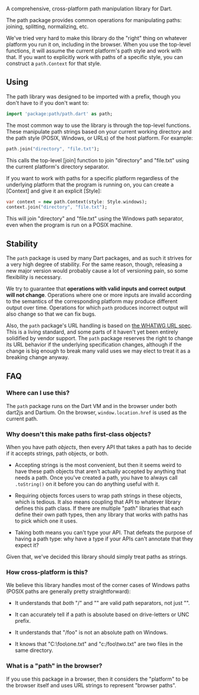 A comprehensive, cross-platform path manipulation library for Dart.

The path package provides common operations for manipulating paths:
joining, splitting, normalizing, etc.

We've tried very hard to make this library do the "right" thing on whatever
platform you run it on, including in the browser. When you use the top-level
functions, it will assume the current platform's path style and work with
that. If you want to explicitly work with paths of a specific style, you can
construct a `path.Context` for that style.

## Using

The path library was designed to be imported with a prefix, though you don't
have to if you don't want to:

```dart
import 'package:path/path.dart' as path;
```

The most common way to use the library is through the top-level functions.
These manipulate path strings based on your current working directory and
the path style (POSIX, Windows, or URLs) of the host platform. For example:

```dart
path.join("directory", "file.txt");
```

This calls the top-level [join] function to join "directory" and
"file.txt" using the current platform's directory separator.

If you want to work with paths for a specific platform regardless of the
underlying platform that the program is running on, you can create a
[Context] and give it an explicit [Style]:

```dart
var context = new path.Context(style: Style.windows);
context.join("directory", "file.txt");
```

This will join "directory" and "file.txt" using the Windows path separator,
even when the program is run on a POSIX machine.

## Stability

The `path` package is used by many Dart packages, and as such it strives for a
very high degree of stability. For the same reason, though, releasing a new
major version would probably cause a lot of versioning pain, so some flexibility
is necessary.

We try to guarantee that **operations with valid inputs and correct output will
not change**. Operations where one or more inputs are invalid according to the
semantics of the corresponding platform may produce different output over time.
Operations for which `path` produces incorrect output will also change so that
we can fix bugs.

Also, the `path` package's URL handling is based on [the WHATWG URL spec][].
This is a living standard, and some parts of it haven't yet been entirely
solidified by vendor support. The `path` package reserves the right to change
its URL behavior if the underlying specification changes, although if the change
is big enough to break many valid uses we may elect to treat it as a breaking
change anyway.

[the WHATWG URL spec]: https://url.spec.whatwg.org/

## FAQ

### Where can I use this?

The `path` package runs on the Dart VM and in the browser under both dart2js and
Dartium. On the browser, `window.location.href` is used as the current path.

### Why doesn't this make paths first-class objects?

When you have path *objects*, then every API that takes a path has to decide if
it accepts strings, path objects, or both.

 *  Accepting strings is the most convenient, but then it seems weird to have
    these path objects that aren't actually accepted by anything that needs a
    path. Once you've created a path, you have to always call `.toString()` on
    it before you can do anything useful with it.

 *  Requiring objects forces users to wrap path strings in these objects, which
    is tedious. It also means coupling that API to whatever library defines this
    path class. If there are multiple "path" libraries that each define their
    own path types, then any library that works with paths has to pick which one
    it uses.

 *  Taking both means you can't type your API. That defeats the purpose of
    having a path type: why have a type if your APIs can't annotate that they
    expect it?

Given that, we've decided this library should simply treat paths as strings.

### How cross-platform is this?

We believe this library handles most of the corner cases of Windows paths
(POSIX paths are generally pretty straightforward):

 *  It understands that *both* "/" and "\" are valid path separators, not just
    "\".

 *  It can accurately tell if a path is absolute based on drive-letters or UNC
    prefix.

 *  It understands that "/foo" is not an absolute path on Windows.

 *  It knows that "C:\foo\one.txt" and "c:/foo\two.txt" are two files in the
    same directory.

### What is a "path" in the browser?

If you use this package in a browser, then it considers the "platform" to be
the browser itself and uses URL strings to represent "browser paths".
